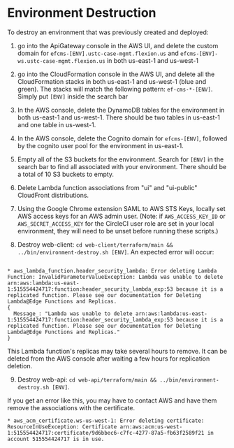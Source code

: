 # Environment Destruction

To destroy an environment that was previously created and deployed:

1. go into the ApiGateway console in the AWS UI, and delete the custom domain for `efcms-[ENV].ustc-case-mgmt.flexion.us` and `efcms-[ENV]-ws.ustc-case-mgmt.flexion.us` in both us-east-1 and us-west-1

2. go into the CloudFormation console in the AWS UI, and delete all the CloudFormation stacks in both us-east-1 and us-west-1 (blue and green).  The stacks will match the following pattern: `ef-cms-*-[ENV]`.  Simply put `[ENV]` inside the search bar

3. In the AWS console, delete the DynamoDB tables for the environment in both us-east-1 and us-west-1. There should be two tables in us-east-1 and one table in us-west-1.

4. In the AWS console, delete the Cognito domain for `efcms-[ENV]`, followed by the cognito user pool for the environment in us-east-1.

5. Empty all of the S3 buckets for the environment. Search for `[ENV]` in the search bar to find all associated with your environment.  There should be a total of 10 S3 buckets to empty.

6. Delete Lambda function associations from "ui" and "ui-public" CloudFront distributions.

7. Using the Google Chrome extension SAML to AWS STS Keys, locally set AWS access keys for an AWS admin user. (Note: if `AWS_ACCESS_KEY_ID` or `AWS_SECRET_ACCESS_KEY` for the CircleCI user role are set in your local environment, they will need to be unset before running these scripts.)

8. Destroy web-client: `cd web-client/terraform/main && ../bin/environment-destroy.sh [ENV]`. An expected error will occur:
```* module.environment.aws_lambda_function.header_security_lambda (destroy): 1 error(s) occurred:

* aws_lambda_function.header_security_lambda: Error deleting Lambda Function: InvalidParameterValueException: Lambda was unable to delete arn:aws:lambda:us-east-1:515554424717:function:header_security_lambda_exp:53 because it is a replicated function. Please see our documentation for Deleting Lambda@Edge Functions and Replicas.
{
  Message_: "Lambda was unable to delete arn:aws:lambda:us-east-1:515554424717:function:header_security_lambda_exp:53 because it is a replicated function. Please see our documentation for Deleting Lambda@Edge Functions and Replicas."
}
```
This Lambda function's replicas may take several hours to remove. It can be deleted from the AWS console after waiting a few hours for replication deletion.

9. Destroy web-api: `cd web-api/terraform/main && ../bin/environment-destroy.sh [ENV]`.  

If you get an error like this, you may have to contact AWS and have them remove the associations with the certificate.

```
* aws_acm_certificate.ws-us-west-1: Error deleting certificate: ResourceInUseException: Certificate arn:aws:acm:us-west-1:515554424717:certificate/9d6bbec6-c7fc-4277-87a5-fb63f2589f21 in account 515554424717 is in use.
```
